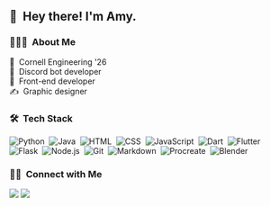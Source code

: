 ## 👋 &nbsp;Hey there! I'm Amy.

### 👨🏻‍💻 &nbsp;About Me

🏫 &nbsp;Cornell Engineering '26\
🤖 &nbsp;Discord bot developer\
📓 &nbsp;Front-end developer\
✍️ &nbsp;Graphic designer

### 🛠 &nbsp;Tech Stack

![Python](https://img.shields.io/badge/-Python-05122A?style=flat&logo=python)&nbsp;
![Java](https://img.shields.io/badge/-Java-05122A?style=flat&logo=Java&logoColor=FFA518)&nbsp;
![HTML](https://img.shields.io/badge/-HTML-05122A?style=flat&logo=HTML5)&nbsp;
![CSS](https://img.shields.io/badge/-CSS-05122A?style=flat&logo=CSS3&logoColor=1572B6)&nbsp;
![JavaScript](https://img.shields.io/badge/-JavaScript-05122A?style=flat&logo=javascript)&nbsp;
![Dart](https://img.shields.io/badge/-Dart-05122A?style=flat&logo=dart&logoColor=0175C2)&nbsp;
![Flutter](https://img.shields.io/badge/-Flutter-05122A?style=flat&logo=flutter&logoColor=02569B)&nbsp;
![Flask](https://img.shields.io/badge/-Flask-05122A?style=flat&logo=flask)&nbsp;
![Node.js](https://img.shields.io/badge/-Node.js-05122A?style=flat&logo=node.js)&nbsp;
![Git](https://img.shields.io/badge/-Git-05122A?style=flat&logo=git)&nbsp;
![Markdown](https://img.shields.io/badge/-Markdown-05122A?style=flat&logo=markdown)&nbsp;
![Procreate](https://img.shields.io/badge/-Procreate-05122A?style=flat&logo=progate&logoColor=F477FC)&nbsp;
![Blender](https://img.shields.io/badge/-Blender-05122A?style=flat&logo=blender&logoColor=f59b42)&nbsp;

### 🤝🏻 &nbsp;Connect with Me

<p align="left">
<a href="mailto:amymainyc@gmail.com"><img src="https://img.shields.io/badge/-amymainyc@gmail.com-05122A?style=flat&logo=Gmail&logoColor=D14836"/></a>
<a href="https://www.linkedin.com/in/amy-mai-86261b1b6/"><img src="https://img.shields.io/badge/-Amy%20Mai-05122A?style=flat&logo=Linkedin&logoColor=0077B5"/></a>
</p>

<!--https://simpleicons.org/?q=pro-->

